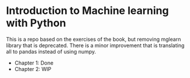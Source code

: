 # Introduction to Machine learning with Python
This is a repo based on the exercises of the book, but removing mglearn library that is deprecated.
There is a minor improvement that is translating all to pandas instead of using numpy.
- Chapter 1: Done
- Chapter 2: WIP
